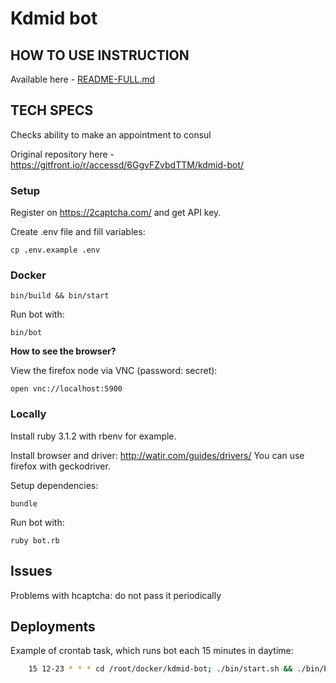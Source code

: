 # Kdmid bot

## HOW TO USE INSTRUCTION

Available here - [README-FULL.md](./README-FULL.md)

## TECH SPECS

Checks ability to make an appointment to consul

Original repository here - <https://gitfront.io/r/accessd/6GgvFZvbdTTM/kdmid-bot/>

### Setup

Register on <https://2captcha.com/> and get API key.

Create .env file and fill variables:

    cp .env.example .env

### Docker

    bin/build && bin/start

Run bot with:

    bin/bot

**How to see the browser?**

View the firefox node via VNC (password: secret):

    open vnc://localhost:5900

### Locally

Install ruby 3.1.2 with rbenv for example.

Install browser and driver: <http://watir.com/guides/drivers/>
You can use firefox with geckodriver.

Setup dependencies:

    bundle

Run bot with:

    ruby bot.rb

## Issues

Problems with hcaptcha: do not pass it periodically

## Deployments

Example of crontab task, which runs bot each 15 minutes in daytime:

```bash
    15 12-23 * * * cd /root/docker/kdmid-bot; ./bin/start.sh && ./bin/bot.sh 2>&1 | /usr/bin/logger -t kdmid-bot
```
